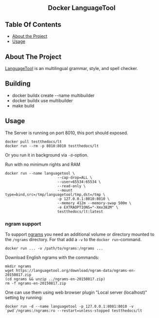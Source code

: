 <h2 align="center">Docker LanguageTool</h2>

<!-- TABLE OF CONTENTS -->
## Table Of Contents

- [About the Project](#about-the-project)
- [Usage](#usage)

## About The Project

[LanguageTool](https://languagetool.org/) is an multilingual grammar, style, and spell checker.



## Building

- docker buildx create --name multibuilder
- docker buildx use multibuilder
- make build

## Usage

The Server is running on port 8010, this port should exposed.

```shell
docker pull testthedocs/lt
docker run --rm -p 8010:8010 testthedocs/lt
```

Or you run it in background via `-d`-option.

Run with no minimum rights and RAM

``` shell
docker run --name languagetool \
                        --cap-drop=ALL \
                        --user=65534:65534 \
                        --read-only \
                        --mount type=bind,src=/tmp/languagetool/tmp,dst=/tmp \
                        -p 127.0.0.1:8010:8010 \
                        --memory 412m --memory-swap 500m \
                        -e EXTRAOPTIONS="-Xmx382M" \
                        testthedocs/lt:latest
```

### ngram support

To support [ngrams] you need an additional volume or directory mounted to the
`/ngrams` directory. For that add a `-v` to the `docker run`-command.

```shell
docker run ... -v /path/to/ngrams:/ngrams ...
````

[ngrams]: http://wiki.languagetool.org/finding-errors-using-n-gram-data


Download English ngrams with the commands:

```shell
mkdir ngrams
wget https://languagetool.org/download/ngram-data/ngrams-en-20150817.zip
(cd ngrams && unzip ../ngrams-en-20150817.zip)
rm -f ngrams-en-20150817.zip
```

One can use them using web browser plugin "Local server (localhost)" setting by running:

    docker run -d --name languagetool -p 127.0.0.1:8081:8010 -v `pwd`/ngrams:/ngrams:ro --restart=unless-stopped testthedocs/lt